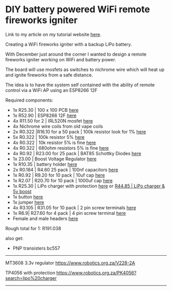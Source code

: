 # DIY battery powered WiFi remote fireworks igniter

Link to my article on my tutorial website [here](https://tutorials.techrad.co.za/2022/10/01/diy-battery-wifi-4ch-relay-pcb).

Creating a WiFi fireworks igniter with a backup LiPo battery.

With December just around the corner I wanted to design a remote fireworks igniter working on WiFi and battery power.

The board will use mosfets as switches to nichrome wire which will heat up and ignite fireworks from a safe distance.

The idea is to have the system self contained with the ability of remote control via a WiFi AP using an ESP8266 12F

Required components:

- 1x R25.30 | 100 x 100 PCB [here](https://www.robotics.org.za/VERO100100)
- 1x R52.90 | ESP8266 12F [here](https://www.robotics.org.za/ESP-12F)
- 4x R11.50 for 2 | IRL520N mosfet [here](https://www.robotics.org.za/IRL520N-TO-220)
- 4x Nichrome wire coils from old vape coils
- 2x R0.322 |R16.10 for a 50 pack | 100k resistor look for 1% [here](https://www.robotics.org.za/RES-100K-50)
- 5x R0.322 | 100k resistor 5% [here](https://www.robotics.org.za/RES-100K-50)
- 4x R0.322 | 10k resistor 5% is fine [here](https://www.robotics.org.za/RES-10K-025)
- 4x R0.322 | 680ohm resistors 5% is fine [here](https://www.robotics.org.za/RES-560E-50)
- 4x R0.92 | R23.00 for 25 pack  | BAT85 Schottky Diodes [here](https://www.robotics.org.za/1N5822-TH)
- 1x 23.00 | Boost Voltage Regulator [here](https://www.robotics.org.za/V228-2A)
- 1x R10.35 | battery holder [here](https://www.robotics.org.za/18650-1C-TH)
- 2x R0.184 | R4.60 25 pack | 100nf capacitors [here]()
- 1x R0.92 | R9.20 for 10 pack | 10uf cap [here]()
- 1x R2.07 | R20.70 for 10 pack | 1000uf cap [here]()
- 1x R25.30 | LiPo charger with protection [here](https://www.robotics.org.za/PK4056) or [R44.85 | LiPo charger & 5v boost](https://www.robotics.org.za/MH-CD42?search=lipo%20charger%203.7v%202a%20in%205v%20%20%20led%20level%20indicator)
- 1x button [here]()
- 1x jumper [here](https://www.robotics.org.za/CCC01505C-20?search=jumper)
- 4x R3.105 | R31.05 for 10 pack | 2 pin screw terminals [here](https://www.robotics.org.za/KF120-2P-254)
- 1x R6.9| R27.60 for 4 pack | 4 pin screw terminal [here](https://www.robotics.org.za/TC-4P-254)
- Female and male headers [here]()

Rough total for 1: R191.038

also get:
- PNP transisters bc557

---

MT3608 3.3v regulator
https://www.robotics.org.za/V228-2A

TP4056 with protection
https://www.robotics.org.za/PK4056?search=lipo%20charger

---





